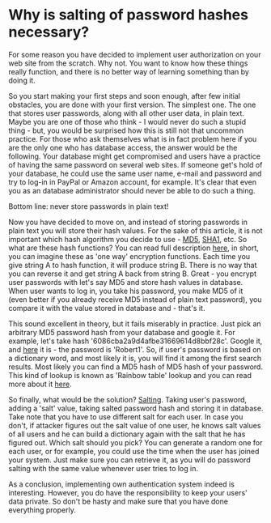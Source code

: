 # Why is salting of password hashes necessary? #

For some reason you have decided to implement user authorization on your web site from the scratch. Why not. You want to know how these things really function, and there is no better way of learning something than by doing it.

So you start making your first steps and soon enough, after few initial obstacles, you are done with your first version. The simplest one. The one that stores user passwords, along with all other user data, in plain text. Maybe you are one of those who think - I would never do such a stupid thing - but, you would be surprised how this is still not that uncommon practice. For those who ask themselves what is in fact problem here if you are the only one who has database access, the answer would be the following. Your database might get compromised and users have a practice of having the same password on several web sites. If someone get's hold of your database, he could use the same user name, e-mail and password and try to log-in in PayPal or Amazon account, for example. It's clear that even you as an database administrator should never be able to do such a thing.

Bottom line: never store passwords in plain text!


Now you have decided to move on, and instead of storing passwords in plain text you will store their hash values. For the sake of this article, it is not important which hash algorithm you decide to use - [MD5](http://en.wikipedia.org/wiki/MD5), [SHA1](http://en.wikipedia.org/wiki/SHA1), etc. So what are these hash functions? You can read full description [here](http://en.wikipedia.org/wiki/Cryptographic_hash_function), in short, you can imagine these as 'one way' encryption functions. Each time you give string A to hash function, it will produce string B. There is no way that you can reverse it and get string A back from string B. Great - you encrypt user passwords with let's say MD5 and store hash values in database. When user wants to log in, you take his password, you make MD5 of it (even better if you already receive MD5 instead of plain text password), you compare it with the value stored in database and - that's it.

This sound excellent in theory, but it fails miserably in practice. Just pick an arbitrary MD5 password hash from your database and google it. For example, let's take hash '6086cba2a9d4afbe31669614d8bbf28c'. Google it, and [here](http://www.google.com/search?q=6086cba2a9d4afbe31669614d8bbf28c) it is - the password is 'Robert1'. So, if user's password is based on a dictionary word, and most likely it is, you will find it among the first search results. Most likely you can find a MD5 hash of MD5 hash of your password. This kind of lookup is known as 'Rainbow table' lookup and you can read more about it [here](http://en.wikipedia.org/wiki/Rainbow_table).


So finally, what would be the solution? [Salting](http://en.wikipedia.org/wiki/Salting_%28cryptography%29). Taking user's password, adding a 'salt' value, taking salted password hash and storing it in database. Take note that you have to use different salt for each user. In case you don't, if attacker figures out the salt value of one user, he knows salt values of all users and he can build  a dictionary again with the salt that he has figured out. Which salt should you pick? You can generate a random one for each user, or for example, you could use the time when the user has joined your system. Just make sure you can retrieve it, as you will do password salting with the same value whenever user tries to log in.


As a conclusion, implementing own authentication system indeed is interesting. However, you do have the responsibility to keep your users' data private. So don't be hasty and make sure that you have done everything properly.